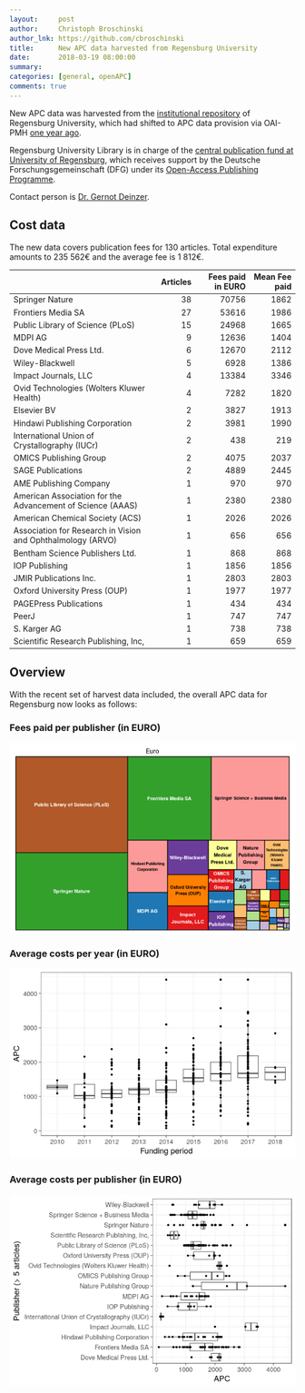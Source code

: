 ```yaml
---
layout:     post
author:     Christoph Broschinski
author_lnk: https://github.com/cbroschinski
title:      New APC data harvested from Regensburg University
date:       2018-03-19 08:00:00
summary:    
categories: [general, openAPC]
comments: true
---
```




New APC data was harvested from the [institutional repository](https://epub.uni-regensburg.de) of Regensburg University, which had shifted to APC data provision via OAI-PMH [one year ago](https://openapc.github.io/general/openapc/2017/01/25/regensburg/).

Regensburg University Library is in charge of the [central publication fund at University of Regensburg](http://oa.uni-regensburg.de/), which receives support by the Deutsche Forschungsgemeinschaft (DFG) under its [Open-Access Publishing Programme](http://www.dfg.de/en/research_funding/programmes/infrastructure/lis/funding_opportunities/open_access/).

Contact person is [Dr. Gernot Deinzer](mailto:gernot.deinzer@bibliothek.uni-regensburg.de).

## Cost data



The new data covers publication fees for 130 articles. Total expenditure amounts to 235 562€ and the average fee is 1 812€.


|                                                            | Articles| Fees paid in EURO| Mean Fee paid|
|:-----------------------------------------------------------|--------:|-----------------:|-------------:|
|Springer Nature                                             |       38|             70756|          1862|
|Frontiers Media SA                                          |       27|             53616|          1986|
|Public Library of Science (PLoS)                            |       15|             24968|          1665|
|MDPI AG                                                     |        9|             12636|          1404|
|Dove Medical Press Ltd.                                     |        6|             12670|          2112|
|Wiley-Blackwell                                             |        5|              6928|          1386|
|Impact Journals, LLC                                        |        4|             13384|          3346|
|Ovid Technologies (Wolters Kluwer Health)                   |        4|              7282|          1820|
|Elsevier BV                                                 |        2|              3827|          1913|
|Hindawi Publishing Corporation                              |        2|              3981|          1990|
|International Union of Crystallography (IUCr)               |        2|               438|           219|
|OMICS Publishing Group                                      |        2|              4075|          2037|
|SAGE Publications                                           |        2|              4889|          2445|
|AME Publishing Company                                      |        1|               970|           970|
|American Association for the Advancement of Science (AAAS)  |        1|              2380|          2380|
|American Chemical Society (ACS)                             |        1|              2026|          2026|
|Association for Research in Vision and Ophthalmology (ARVO) |        1|               656|           656|
|Bentham Science Publishers Ltd.                             |        1|               868|           868|
|IOP Publishing                                              |        1|              1856|          1856|
|JMIR Publications Inc.                                      |        1|              2803|          2803|
|Oxford University Press (OUP)                               |        1|              1977|          1977|
|PAGEPress Publications                                      |        1|               434|           434|
|PeerJ                                                       |        1|               747|           747|
|S. Karger AG                                                |        1|               738|           738|
|Scientific Research Publishing, Inc,                        |        1|               659|           659|

## Overview

With the recent set of harvest data included, the overall APC data for Regensburg now looks as follows:

### Fees paid per publisher (in EURO)

![plot of chunk tree_regensburg_2018_03_19_full](/figure/tree_regensburg_2018_03_19_full-1.png)

###  Average costs per year (in EURO)

![plot of chunk box_regensburg_2018_03_19_year_full](/figure/box_regensburg_2018_03_19_year_full-1.png)

###  Average costs per publisher (in EURO)

![plot of chunk box_regensburg_2018_03_19_publisher_full](/figure/box_regensburg_2018_03_19_publisher_full-1.png)
